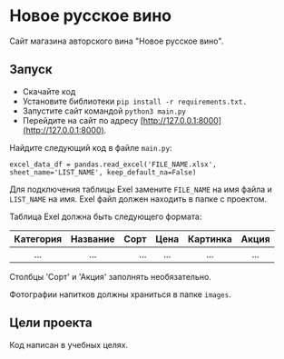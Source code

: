 # Новое русское вино

Сайт магазина авторского вина "Новое русское вино".

## Запуск

- Скачайте код
- Установите библиотеки `pip install -r requirements.txt.`
- Запустите сайт командой `python3 main.py`
- Перейдите на сайт по адресу [http://127.0.0.1:8000](http://127.0.0.1:8000).

Найдите следующий код в файле `main.py`:

```
excel_data_df = pandas.read_excel('FILE_NAME.xlsx', sheet_name='LIST_NAME', keep_default_na=False)
```

Для подключения таблицы Exel замените `FILE_NAME` на имя файла и `LIST_NAME` на имя. Exel файл должен находить в папке с
проектом.

Таблица Exel должна быть следующего формата:

| Категория | Название | Сорт | Цена | Картинка | Акция |
|:---------:|:--------:|-----:|:----:|:--------:|:-----:|
|    ...    |   ...    |  ... | ...  |   ...    |  ...  |

Столбцы 'Сорт' и 'Акция' заполнять необязательно.

Фотографии напитков должны храниться в папке `images`.
## Цели проекта

Код написан в учебных целях.
